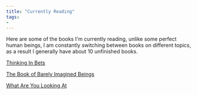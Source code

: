 ```yaml
---
title: "Currently Reading"
tags: 
- 
---
```


Here are some of the books I'm currently reading, unlike some perfect human beings, I am constantly switching between books on different topics, as a result I generally have about 10 unfinished books.

[Thinking In Bets](notes/Thinking%20In%20Bets.md)

[The Book of Barely Imagined Beings](notes/The%20Book%20of%20Barely%20Imagined%20Beings.md)

[What Are You Looking At](notes/What%20Are%20You%20Looking%20At.md)

